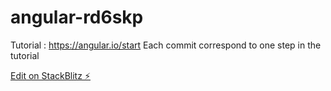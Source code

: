 # angular-rd6skp

Tutorial : https://angular.io/start
Each commit correspond to one step in the tutorial


[Edit on StackBlitz ⚡️](https://stackblitz.com/edit/angular-rd6skp)
